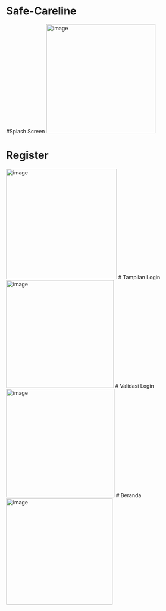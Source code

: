# Safe-Careline

#Splash Screen
<img width="293" alt="image" src="https://github.com/SitiNurul24/Safe-Careline/assets/69107119/072070dc-2e1d-4762-a93d-69bb7d4fd241">
# Register
<img width="297" alt="image" src="https://github.com/SitiNurul24/Safe-Careline/assets/69107119/91e53ed7-170c-4ec6-b2de-93ecb34c594a">
# Tampilan Login
<img width="289" alt="image" src="https://github.com/SitiNurul24/Safe-Careline/assets/69107119/05e77154-991b-49b6-afe9-f062ec6d5e36">
# Validasi Login
<img width="291" alt="image" src="https://github.com/SitiNurul24/Safe-Careline/assets/69107119/bcff4be7-4750-461f-babe-469a2b406504">
# Beranda
<img width="286" alt="image" src="https://github.com/SitiNurul24/Safe-Careline/assets/69107119/ec778f1b-10a8-4d78-8edf-647cd375a725">


